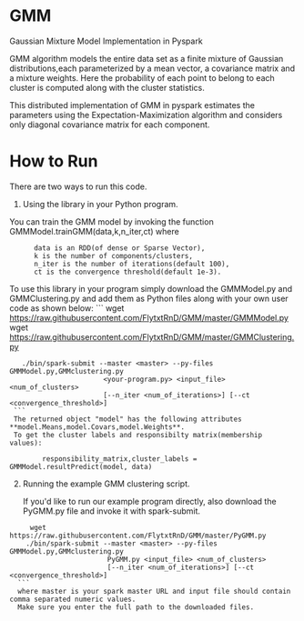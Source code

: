 GMM
===

Gaussian Mixture Model Implementation in Pyspark

GMM algorithm models the entire data set as a finite mixture of Gaussian distributions,each parameterized by a mean vector, a covariance matrix  and a mixture weights. Here the probability of each point to belong to each cluster is computed along with the cluster statistics.

This distributed implementation of GMM in pyspark estimates the parameters using the  Expectation-Maximization algorithm and considers only diagonal covariance matrix for each component.

How to Run
==========
There are two ways to run this code.

1. Using the library in your Python program.

  You can train the GMM model by invoking the function GMMModel.trainGMM(data,k,n_iter,ct) where    
  
          data is an RDD(of dense or Sparse Vector),   
          k is the number of components/clusters,   
          n_iter is the number of iterations(default 100),   
          ct is the convergence threshold(default 1e-3).

  To use this library in your program simply download the GMMModel.py and GMMClustering.py 
	and add them as Python files along with your own user code as shown below:
	```
	   wget https://raw.githubusercontent.com/FlytxtRnD/GMM/master/GMMModel.py
	   wget https://raw.githubusercontent.com/FlytxtRnD/GMM/master/GMMClustering.py

	   ./bin/spark-submit --master <master> --py-files GMMModel.py,GMMclustering.py   
  	                       <your-program.py> <input_file> <num_of_clusters>    
	                       [--n_iter <num_of_iterations>] [--ct <convergence_threshold>]
	 ```      
	 The returned object "model" has the following attributes **model.Means,model.Covars,model.Weights**.
	 To get the cluster labels and responsibilty matrix(membership values):
	 
	        responsibility_matrix,cluster_labels = GMMModel.resultPredict(model, data)
	        
2.  Running the example GMM clustering script.

    If you'd like to run our example program directly, also download the PyGMM.py file and invoke it
    with spark-submit.
  ```
       wget https://raw.githubusercontent.com/FlytxtRnD/GMM/master/PyGMM.py
      ./bin/spark-submit --master <master> --py-files GMMModel.py,GMMclustering.py
		                  PyGMM.py <input_file> <num_of_clusters>
		                  [--n_iter <num_of_iterations>] [--ct <convergence_threshold>]
	```
	where master is your spark master URL and input file should contain comma separated numeric values.   
	Make sure you enter the full path to the downloaded files.
